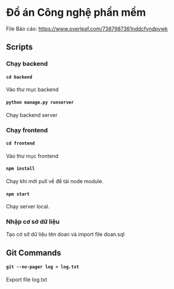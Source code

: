 # Đồ án Công nghệ phần mềm
File Báo cáo: https://www.overleaf.com/7387987361nddcfvndpvwk
## Scripts

### Chạy backend
#### `cd backend`
Vào thư mục backend
#### `python manage.py runserver`
Chạy backend server
### Chạy frontend
#### `cd frontend`
Vào thư mục frontend
#### `npm install`
Chạy khi mới pull về để tải node module.
#### `npm start`
Chạy server local.
### Nhập cơ sở dữ liệu
Tạo cơ sở dữ liệu tên doan và import file doan.sql

## Git Commands

#### `git --no-pager log > log.txt`
Export file log.txt
